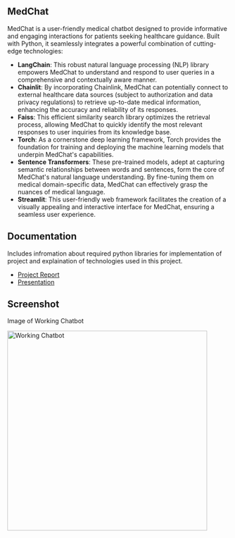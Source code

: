 
## MedChat
MedChat is a user-friendly medical chatbot designed to provide informative and engaging interactions for patients seeking healthcare guidance. Built with Python, it seamlessly integrates a powerful combination of cutting-edge technologies:
* **LangChain**: This robust natural language processing (NLP) library empowers MedChat to understand and respond to user queries in a comprehensive and contextually aware manner.
* **Chainlit**: By incorporating Chainlink, MedChat can potentially connect to external healthcare data sources (subject to authorization and data privacy regulations) to retrieve up-to-date medical information, enhancing the accuracy and reliability of its responses.
* **Faiss**: This efficient similarity search library optimizes the retrieval process, allowing MedChat to quickly identify the most relevant responses to user inquiries from its knowledge base.
* **Torch**: As a cornerstone deep learning framework, Torch provides the foundation for training and deploying the machine learning models that underpin MedChat's capabilities.
* **Sentence Transformers**: These pre-trained models, adept at capturing semantic relationships between words and sentences, form the core of MedChat's natural language understanding. By fine-tuning them on medical domain-specific data, MedChat can effectively grasp the nuances of medical language.
* **Streamlit**: This user-friendly web framework facilitates the creation of a visually appealing and interactive interface for MedChat, ensuring a seamless user experience.

## Documentation
Includes infromation about required python libraries for implementation of project and explaination of technologies used in this project.
- [Project Report](https://drive.google.com/file/d/1RnOZwx-9K5x424Jc9S44ys7bzzWX2_Sr/view?usp=sharing)
- [Presentation](https://drive.google.com/file/d/1c7EWczBfg-odxVBMfFvdoMIeg90SdvCM/view?usp=sharing)

## Screenshot
Image of Working Chatbot 

<img width="454" alt="Working Chatbot" src="https://github.com/aniruddha1321/MedChat/assets/163864346/d9941213-cfd7-4f1e-ae16-5263bf24875d">

